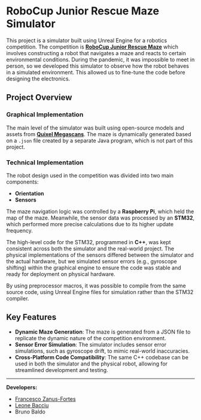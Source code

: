 # RoboCup Junior Rescue Maze Simulator

This project is a simulator built using Unreal Engine for a robotics competition. The competition is [**RoboCup Junior Rescue Maze**](https://junior.robocup.org/rescue/) which involves constructing a robot that navigates a maze and reacts to certain environmental conditions. During the pandemic, it was impossible to meet in person, so we developed this simulator to observe how the robot behaves in a simulated environment. This allowed us to fine-tune the code before designing the electronics.

## Project Overview

### Graphical Implementation

The main level of the simulator was built using open-source models and assets from [**Quixel Megascans**](https://quixel.com/megascans). The maze is dynamically generated based on a `.json` file created by a separate Java program, which is not part of this project.

### Technical Implementation

The robot design used in the competition was divided into two main components:
- **Orientation**
- **Sensors**

The maze navigation logic was controlled by a **Raspberry Pi**, which held the map of the maze. Meanwhile, the sensor data was processed by an **STM32**, which performed more precise calculations due to its higher update frequency.

The high-level code for the STM32, programmed in **C++**, was kept consistent across both the simulator and the real-world project. The physical implementations of the sensors differed between the simulator and the actual hardware, but we simulated sensor errors (e.g., gyroscope shifting) within the graphical engine to ensure the code was stable and ready for deployment on physical hardware.

By using preprocessor macros, it was possible to compile from the same source code, using Unreal Engine files for simulation rather than the STM32 compiler.

## Key Features
- **Dynamic Maze Generation**: The maze is generated from a JSON file to replicate the dynamic nature of the competition environment.
- **Sensor Error Simulation**: The simulator includes sensor error simulations, such as gyroscope drift, to mimic real-world inaccuracies.
- **Cross-Platform Code Compatibility**: The same C++ codebase can be used in both the simulator and the physical robot, allowing for streamlined development and testing.


---

**Developers:**
- [Francesco Zanus-Fortes](https://github.com/PaesaggioSonoro)
- [Leone Bacciu](https://github.com/LeoneBacciu/)
- Bruno Baldo


